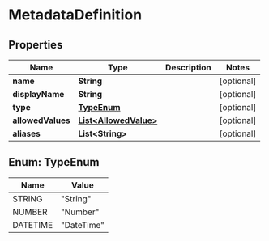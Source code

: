
# MetadataDefinition

## Properties
Name | Type | Description | Notes
------------ | ------------- | ------------- | -------------
**name** | **String** |  |  [optional]
**displayName** | **String** |  |  [optional]
**type** | [**TypeEnum**](#TypeEnum) |  |  [optional]
**allowedValues** | [**List&lt;AllowedValue&gt;**](AllowedValue.md) |  |  [optional]
**aliases** | **List&lt;String&gt;** |  |  [optional]


<a name="TypeEnum"></a>
## Enum: TypeEnum
Name | Value
---- | -----
STRING | &quot;String&quot;
NUMBER | &quot;Number&quot;
DATETIME | &quot;DateTime&quot;



